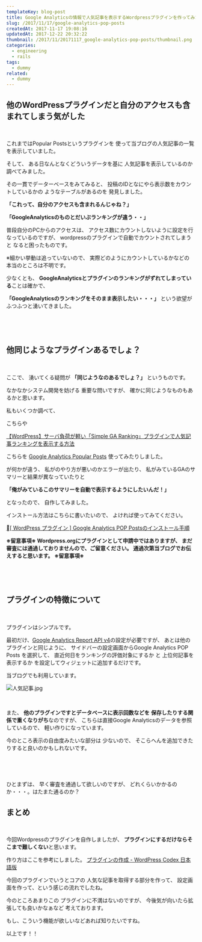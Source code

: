 ```yaml
---
templateKey: blog-post
title: Google Analyticsの情報で人気記事を表示するWordpressプラグインを作ってみた。Google Analytics POP Posts
slug: /2017/11/17/google-analytics-pop-posts
createdAt: 2017-11-17 19:08:16
updatedAt: 2017-12-22 20:32:22
thumbnail: /2017/11/20171117_google-analytics-pop-posts/thumbnail.png
categories:
  - engineering
  - rails
tags:
  - dummy
related:
  - dummy
---
```


<h2 class="chapter">他のWordPressプラグインだと自分のアクセスも含まれてしまう気がした</h2>
&nbsp;

これまではPopular Postsというプラグインを
使って当ブログの人気記事の一覧を表示していました。

そして、
ある日なんとなくどういうデータを基に
人気記事を表示しているのか
調べてみました。

その一貫でデーターベースをみてみると、
投稿のIDとなにやら表示数をカウントしているかの
ようなテーブルがあるのを
発見しました。

<strong>「これって、自分のアクセスも含まれるんじゃね？」</strong>

<strong>「GoogleAnalyticsのものとだいぶランキングが違う・・」</strong>

普段自分のPCからのアクセスは、
アクセス数にカウントしないように設定を行なっているのですが、
wordpressのプラグインで自動でカウントされてしまうと
なると困ったものです。

※細かい挙動は追っていないので、
実際どのようにカウントしているかなどの
本当のところは不明です。

少なくとも、
<strong>GoogleAnalyticsとプラグインのランキングがずれてしまっている</strong>ことは確かで、

<strong>「GoogleAnalyticsのランキングをそのまま表示したい・・・」</strong>
という欲望がふつふつと湧いてきました。

&nbsp;

<div class="adsense"></div>

&nbsp;
<h2 class="chapter">他同じようなプラグインあるでしょ？</h2>
&nbsp;

ここで、
湧いてくる疑問が
<strong>「同じようなのあるでしょ？」</strong>
というものです。

なかなかシステム開発を妨げる
重要な問いですが、
確かに同じようなものもあるかと思います。

私もいくつか調べて、

こちらや

<a href="https://www.tam-tam.co.jp/tipsnote/cms/post11104.html">【WordPress】サーバ負荷が軽い「Simple GA Ranking」プラグインで人気記事ランキングを表示する方法</a>

こちらを
<a href="https://ja.wordpress.org/plugins/ga-popular-posts/">Google Analytics Popular Posts</a>
使ってみたりしました。

が何かが違う、
私がのやり方が悪いのかエラーが出たり、
私がみているGAのサマリーと結果が異なっていたりと

<strong>「俺がみているこのサマリーを自動で表示するようにしたいんだ！」</strong>

となったので、
自作してみました。

インストール方法はこちらに書いたいので、
よければ使ってみてください。

<a href="https://ver-1-0.net/how-to-install-google-analytics-pop-posts/">[ WordPress プラグイン ] Google Analytics POP Postsのインストール手順</a>

<strong>
※留意事項※
Wordpress.orgにプラグインとして申請中ではありますが、
まだ審査には通過しておりませんので、ご留意ください。
通過次第当ブログでお伝えすると思います。
※留意事項※
</strong>

&nbsp;

<div class="mid-article"></div>

&nbsp;
<h2 class="chapter">プラグインの特徴について</h2>
&nbsp;

プラグインはシンプルです。

最初だけ、<a href="https://developers.google.com/analytics/devguides/reporting/core/v4/?hl=ja">Google Analytics Report API v4</a>の設定が必要ですが、
あとは他のプラグインと同じように、
サイドバーの設定画面からGoogle Analytics POP Posts
を選択して、
直近何日をランキングの評価対象にするか
と
上位何記事を表示するか
を設定してウィジェットに追加するだけです。

当ブログでも利用しています。

<img class="post-image" src="https://statics.ver-1-0.net/uploads/2017/11/20171117_google-analytics-pop-posts/人気記事.jpg" alt="人気記事.jpg"/>

&nbsp;

また、
<strong>他のプラグインですとデータベースに表示回数などを</strong>
<strong> 保存したりする関係で重くなりがち</strong>なのですが、
こちらは直接Google Analyticsのデータを参照しているので、
軽い作りになっています。

今のところ表示の自由度みたいな部分は
少ないので、
そこらへんを追加できたりすると良いのかもしれないです。

&nbsp;

&nbsp;

ひとまずは、
早く審査を通過して欲しいのですが、
どれくらいかかるのか・・・。はたまた通るのか？
<h2 class="chapter">まとめ</h2>
&nbsp;

今回Wordpressのプラグインを自作しましたが、
<strong>プラグインにするだけならそこまで難しくない</strong>と思います。

作り方はここを参考にしました。
<a href="https://wpdocs.osdn.jp/%E3%83%97%E3%83%A9%E3%82%B0%E3%82%A4%E3%83%B3%E3%81%AE%E4%BD%9C%E6%88%90" target="_blank" rel="noopener">プラグインの作成 - WordPress Codex 日本語版</a>

今回のプラグインでいうとコアの
人気な記事を取得する部分を作って、
設定画面を作って、という感じの流れでしたね。

今のところあまりこの
プラグインに不満はないのですが、
今後気が向いたら拡張しても良いかなぁなど
考えております。

もし、こういう機能が欲しいなどあれば知りたいですね。

以上です！！

<div class="adsense"></div>
